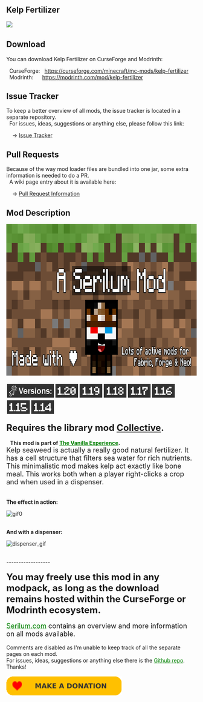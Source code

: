 <h2>Kelp Fertilizer</h2>
<p><a href="https://github.com/Serilum/Kelp-Fertilizer"><img src="https://serilum.com/assets/data/logo/kelp-fertilizer.gif"></a></p><h2>Download</h2>
<p>You can download Kelp Fertilizer on CurseForge and Modrinth:</p><p>&nbsp;&nbsp;CurseForge: &nbsp;&nbsp;<a href="https://curseforge.com/minecraft/mc-mods/kelp-fertilizer">https://curseforge.com/minecraft/mc-mods/kelp-fertilizer</a><br>&nbsp;&nbsp;Modrinth: &nbsp;&nbsp;&nbsp;&nbsp;&nbsp;<a href="https://modrinth.com/mod/kelp-fertilizer">https://modrinth.com/mod/kelp-fertilizer</a></p>
<h2>Issue Tracker</h2>
<p>To keep a better overview of all mods, the issue tracker is located in a separate repository.<br>&nbsp;&nbsp;For issues, ideas, suggestions or anything else, please follow this link:</p>
<p>&nbsp;&nbsp;&nbsp;&nbsp;-> <a href="https://serilum.com/url/issue-tracker">Issue Tracker</a></p>
<h2>Pull Requests</h2>
<p>Because of the way mod loader files are bundled into one jar, some extra information is needed to do a PR.<br>&nbsp;&nbsp;A wiki page entry about it is available here:</p>
<p>&nbsp;&nbsp;&nbsp;&nbsp;-> <a href="https://serilum.com/url/pull-requests">Pull Request Information</a></p>
<h2>Mod Description</h2>
<p><a href="https://serilum.com/" rel="nofollow"><img src="https://github.com/Serilum/.cdn/blob/main/description/header/header.png" alt="" width="838" height="400"></a><br><br><a href="https://legacy.curseforge.com/minecraft/mc-mods/kelp-fertilizer/files"><img src="https://github.com/Serilum/.cdn/raw/main/description/versions/header.png"></a><a href="https://legacy.curseforge.com/minecraft/mc-mods/kelp-fertilizer/files/all?filter-status=1&filter-game-version=1738749986:75125" rel="nofollow"><img src="https://github.com/Serilum/.cdn/raw/main/description/versions/1_20.png"></a><a href="https://legacy.curseforge.com/minecraft/mc-mods/kelp-fertilizer/files/all?filter-status=1&filter-game-version=1738749986:73407" rel="nofollow"><img src="https://github.com/Serilum/.cdn/raw/main/description/versions/1_19.png"></a><a href="https://legacy.curseforge.com/minecraft/mc-mods/kelp-fertilizer/files/all?filter-status=1&filter-game-version=1738749986:73250" rel="nofollow"><img src="https://github.com/Serilum/.cdn/raw/main/description/versions/1_18.png"></a><a href="https://legacy.curseforge.com/minecraft/mc-mods/kelp-fertilizer/files/all?filter-status=1&filter-game-version=1738749986:73242" rel="nofollow"><img src="https://github.com/Serilum/.cdn/raw/main/description/versions/1_17.png"></a><a href="https://legacy.curseforge.com/minecraft/mc-mods/kelp-fertilizer/files/all?filter-status=1&filter-game-version=1738749986:70886" rel="nofollow"><img src="https://github.com/Serilum/.cdn/raw/main/description/versions/1_16.png"></a><a href="https://legacy.curseforge.com/minecraft/mc-mods/kelp-fertilizer/files/all?filter-status=1&filter-game-version=1738749986:68722" rel="nofollow"><img src="https://github.com/Serilum/.cdn/raw/main/description/versions/1_15.png"></a><a href="https://legacy.curseforge.com/minecraft/mc-mods/kelp-fertilizer/files/all?filter-status=1&filter-game-version=1738749986:64806" rel="nofollow"><img src="https://github.com/Serilum/.cdn/raw/main/description/versions/1_14.png"></a><br><br><strong><span style="font-size:24px">Requires the library mod&nbsp;<a style="font-size:24px" href="https://www.curseforge.com/minecraft/mc-mods/collective" rel="nofollow">Collective</a>.</span></strong><strong>&nbsp;<br><br> &nbsp; &nbsp;This mod is part of <span style="color:#008000"><a style="color:#008000" href="https://curseforge.com/minecraft/modpacks/the-vanilla-experience" rel="nofollow">The Vanilla Experience</a></span>.</strong><br><span style="font-size:18px">Kelp seaweed is actually a really good natural fertilizer. It has a cell structure that filters sea water for rich nutrients. This minimalistic mod makes kelp act exactly like bone meal. This works both when a player right-clicks a crop and when used in a dispenser.</span><br><br><br><strong>The effect in action:<br></strong></p>
<div class="spoiler">
<p><picture><img src="https://github.com/Serilum/.cdn/raw/main/projects/kelp-fertilizer/a.gif" alt="gif0" width="852" height="474"></picture></p>
</div>
<p>&nbsp;<br><strong>And with a dispenser:<br></strong></p>
<div class="spoiler">
<p><picture><img src="https://github.com/Serilum/.cdn/raw/main/projects/kelp-fertilizer/b.gif" alt="dispenser_gif" width="1000" height="600"></picture></p>
</div>
<p><br>------------------<br><br><span style="font-size:24px"><strong>You may freely use this mod in any modpack, as long as the download remains hosted within the CurseForge or Modrinth ecosystem.</strong></span><br><br><span style="font-size:18px"><a style="font-size:18px;color:#008000" href="https://serilum.com/" rel="nofollow">Serilum.com</a> contains an overview and more information on all mods available.</span><br><br><span style="font-size:14px">Comments are disabled as I'm unable to keep track of all the separate pages on each mod.</span><span style="font-size:14px"><br>For issues, ideas, suggestions or anything else there is the&nbsp;<a style="font-size:14px;color:#008000" href="https://serilum.com/url/issue-tracker" rel="nofollow">Github repo</a>. Thanks!</span><span style="font-size:6px"><br><br></span><a href="https://ricksouth.com/donate" rel="nofollow"><img src="https://github.com/Serilum/.cdn/raw/main/description/shields/donation_rounded.svg" alt="" width="306" height="50"></a></p>